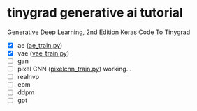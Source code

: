 # tinygrad generative ai tutorial

Generative Deep Learning, 2nd Edition Keras Code To Tinygrad

- [x] ae ([ae_train.py](vae/ae_train.py))
- [x] vae ([vae_train.py](vae/vae_train.py))
- [ ] gan
- [ ] pixel CNN ([pixelcnn_train.py](ar/pixelcnn_train.py)) working...
- [ ] realnvp
- [ ] ebm
- [ ] ddpm
- [ ] gpt
